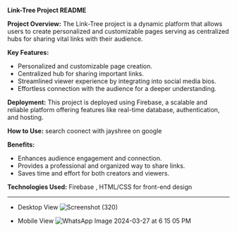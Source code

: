 **Link-Tree Project README**

 **Project Overview:** 
The Link-Tree project is a dynamic platform that allows users to create personalized and customizable pages serving as centralized hubs for sharing vital links with their audience.

 **Key Features:**
   - Personalized and customizable page creation.
   - Centralized hub for sharing important links.
   - Streamlined viewer experience by integrating into social media bios.
   - Effortless connection with the audience for a deeper understanding.

 **Deployment:** This project is deployed using Firebase, a scalable and reliable platform offering features like real-time database, authentication, and hosting.

**How to Use:** search coonect with jayshree on google

 **Benefits:**
   - Enhances audience engagement and connection.
   - Provides a professional and organized way to share links.
   - Saves time and effort for both creators and viewers.

**Technologies Used:** Firebase , HTML/CSS for front-end design

---
- Desktop View
![Screenshot (320)](https://github.com/jayshreee10/Link-tree/assets/155508849/5d538692-6965-4057-8079-8aa8a459697a)

- Mobile View
![WhatsApp Image 2024-03-27 at 6 15 05 PM](https://github.com/jayshreee10/Link-tree/assets/155508849/546ce3f9-660c-4e67-82c8-541475812baa)

 
 
